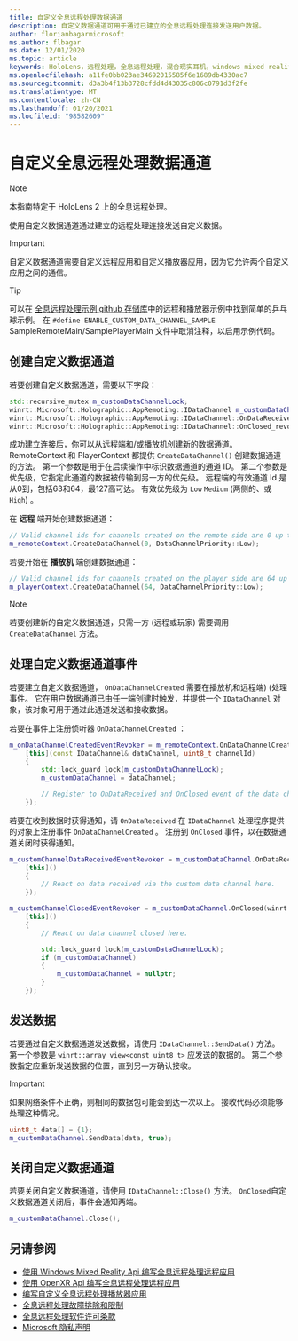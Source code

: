 ```yaml
---
title: 自定义全息远程处理数据通道
description: 自定义数据通道可用于通过已建立的全息远程处理连接发送用户数据。
author: florianbagarmicrosoft
ms.author: flbagar
ms.date: 12/01/2020
ms.topic: article
keywords: HoloLens，远程处理，全息远程处理，混合现实耳机，windows mixed reality 耳机，虚拟现实耳机，数据通道
ms.openlocfilehash: a11fe0bb023ae34692015585f6e1689db4330ac7
ms.sourcegitcommit: d3a3b4f13b3728cfdd4d43035c806c0791d3f2fe
ms.translationtype: MT
ms.contentlocale: zh-CN
ms.lasthandoff: 01/20/2021
ms.locfileid: "98582609"
---
```

# <a name="custom-holographic-remoting-data-channels"></a>自定义全息远程处理数据通道

>[!NOTE]
>本指南特定于 HoloLens 2 上的全息远程处理。

使用自定义数据通道通过建立的远程处理连接发送自定义数据。

>[!IMPORTANT]
>自定义数据通道需要自定义远程应用和自定义播放器应用，因为它允许两个自定义应用之间的通信。

>[!TIP]
>可以在 [全息远程处理示例 github 存储库](https://github.com/microsoft/MixedReality-HolographicRemoting-Samples)中的远程和播放器示例中找到简单的乒乓球示例。 在 ```#define ENABLE_CUSTOM_DATA_CHANNEL_SAMPLE``` SampleRemoteMain/SamplePlayerMain 文件中取消注释，以启用示例代码。


## <a name="create-a-custom-data-channel"></a>创建自定义数据通道


若要创建自定义数据通道，需要以下字段：
```cpp
std::recursive_mutex m_customDataChannelLock;
winrt::Microsoft::Holographic::AppRemoting::IDataChannel m_customDataChannel = nullptr;
winrt::Microsoft::Holographic::AppRemoting::IDataChannel::OnDataReceived_revoker m_customChannelDataReceivedEventRevoker;
winrt::Microsoft::Holographic::AppRemoting::IDataChannel::OnClosed_revoker m_customChannelClosedEventRevoker;
```

成功建立连接后，你可以从远程端和/或播放机创建新的数据通道。 RemoteContext 和 PlayerContext 都提供 ```CreateDataChannel()``` 创建数据通道的方法。 第一个参数是用于在后续操作中标识数据通道的通道 ID。 第二个参数是优先级，它指定此通道的数据被传输到另一方的优先级。 远程端的有效通道 Id 是从0到，包括63和64，最127高可达。 有效优先级为 ```Low``` ```Medium``` (两侧的、或 ```High```) 。

在 **远程** 端开始创建数据通道：
```cpp
// Valid channel ids for channels created on the remote side are 0 up to and including 63
m_remoteContext.CreateDataChannel(0, DataChannelPriority::Low);
```

若要开始在 **播放机** 端创建数据通道：
```cpp
// Valid channel ids for channels created on the player side are 64 up to and including 127
m_playerContext.CreateDataChannel(64, DataChannelPriority::Low);
```

>[!NOTE]
>若要创建新的自定义数据通道，只需一方 (远程或玩家) 需要调用 ```CreateDataChannel``` 方法。

## <a name="handling-custom-data-channel-events"></a>处理自定义数据通道事件

若要建立自定义数据通道， ```OnDataChannelCreated``` 需要在播放机和远程端)  (处理事件。 它在用户数据通道已由任一端创建时触发，并提供一个 ```IDataChannel``` 对象，该对象可用于通过此通道发送和接收数据。

若要在事件上注册侦听器 ```OnDataChannelCreated``` ：
```cpp
m_onDataChannelCreatedEventRevoker = m_remoteContext.OnDataChannelCreated(winrt::auto_revoke,
    [this](const IDataChannel& dataChannel, uint8_t channelId)
    {
        std::lock_guard lock(m_customDataChannelLock);
        m_customDataChannel = dataChannel;

        // Register to OnDataReceived and OnClosed event of the data channel here, see below...
    });
```

若要在收到数据时获得通知，请 ```OnDataReceived``` 在 ```IDataChannel``` 处理程序提供的对象上注册事件 ```OnDataChannelCreated``` 。 注册到 ```OnClosed``` 事件，以在数据通道关闭时获得通知。

```cpp
m_customChannelDataReceivedEventRevoker = m_customDataChannel.OnDataReceived(winrt::auto_revoke, 
    [this]()
    {
        // React on data received via the custom data channel here.
    });

m_customChannelClosedEventRevoker = m_customDataChannel.OnClosed(winrt::auto_revoke,
    [this]()
    {
        // React on data channel closed here.

        std::lock_guard lock(m_customDataChannelLock);
        if (m_customDataChannel)
        {
            m_customDataChannel = nullptr;
        }
    });
```

## <a name="sending-data"></a>发送数据

若要通过自定义数据通道发送数据，请使用 ```IDataChannel::SendData()``` 方法。 第一个参数是 ```winrt::array_view<const uint8_t>``` 应发送的数据的。 第二个参数指定应重新发送数据的位置，直到另一方确认接收。 

>[!IMPORTANT]
>如果网络条件不正确，则相同的数据包可能会到达一次以上。 接收代码必须能够处理这种情况。

```cpp
uint8_t data[] = {1};
m_customDataChannel.SendData(data, true);
```

## <a name="closing-a-custom-data-channel"></a>关闭自定义数据通道

若要关闭自定义数据通道，请使用 ```IDataChannel::Close()``` 方法。 ```OnClosed```自定义数据通道关闭后，事件会通知两端。

```cpp
m_customDataChannel.Close();
```

## <a name="see-also"></a>另请参阅
* [使用 Windows Mixed Reality Api 编写全息远程处理远程应用](holographic-remoting-create-remote-wmr.md)
* [使用 OpenXR Api 编写全息远程处理远程应用](holographic-remoting-create-remote-openxr.md)
* [编写自定义全息远程处理播放器应用](holographic-remoting-create-player.md)
* [全息远程处理故障排除和限制](holographic-remoting-troubleshooting.md)
* [全息远程处理软件许可条款](//legal/mixed-reality/microsoft-holographic-remoting-software-license-terms)
* [Microsoft 隐私声明](https://go.microsoft.com/fwlink/?LinkId=521839)